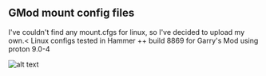 ## GMod mount config files
I've couldn't find any mount.cfgs for linux, so I've decided to upload my own.<
Linux configs tested in Hammer ++ build 8869 for Garry's Mod using proton 9.0-4

![alt text]("https://github.com/FethFetov0/gmod-mount-cfgs/blob/main/hammer_cfgs_test.png")

